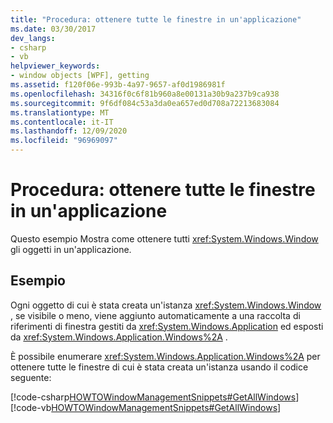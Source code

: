 ```yaml
---
title: "Procedura: ottenere tutte le finestre in un'applicazione"
ms.date: 03/30/2017
dev_langs:
- csharp
- vb
helpviewer_keywords:
- window objects [WPF], getting
ms.assetid: f120f06e-993b-4a97-9657-af0d1986981f
ms.openlocfilehash: 34316f0c6f81b960a8e00131a30b9a237b9ca938
ms.sourcegitcommit: 9f6df084c53a3da0ea657ed0d708a72213683084
ms.translationtype: MT
ms.contentlocale: it-IT
ms.lasthandoff: 12/09/2020
ms.locfileid: "96969097"
---
```

# <a name="how-to-get-all-windows-in-an-application"></a>Procedura: ottenere tutte le finestre in un'applicazione
Questo esempio Mostra come ottenere tutti <xref:System.Windows.Window> gli oggetti in un'applicazione.  
  
## <a name="example"></a>Esempio  
 Ogni oggetto di cui è stata creata un'istanza <xref:System.Windows.Window> , se visibile o meno, viene aggiunto automaticamente a una raccolta di riferimenti di finestra gestiti da <xref:System.Windows.Application> ed esposti da <xref:System.Windows.Application.Windows%2A> .  
  
 È possibile enumerare <xref:System.Windows.Application.Windows%2A> per ottenere tutte le finestre di cui è stata creata un'istanza usando il codice seguente:  
  
 [!code-csharp[HOWTOWindowManagementSnippets#GetAllWindows](~/samples/snippets/csharp/VS_Snippets_Wpf/HOWTOWindowManagementSnippets/CSharp/CustomWindow.xaml.cs#getallwindows)]
 [!code-vb[HOWTOWindowManagementSnippets#GetAllWindows](~/samples/snippets/visualbasic/VS_Snippets_Wpf/HOWTOWindowManagementSnippets/visualbasic/customwindow.xaml.vb#getallwindows)]
